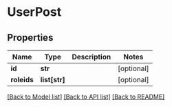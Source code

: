 # UserPost

## Properties
Name | Type | Description | Notes
------------ | ------------- | ------------- | -------------
**id** | **str** |  | [optional] 
**roleids** | **list[str]** |  | [optional] 

[[Back to Model list]](../README.md#documentation-for-models) [[Back to API list]](../README.md#documentation-for-api-endpoints) [[Back to README]](../README.md)


